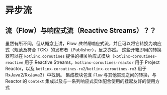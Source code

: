 # 异步流



## 流（Flow）与响应式流（Reactive Streams）？？

虽然有所不同，但从概念上讲，Flow *依然是*响应式流，并且可以将它转换为响应式（规范及符合 TCK）的发布者（Publisher），反之亦然。 这些开箱即用的转换器可以在 `kotlinx.coroutines` 提供的相关响应式模块（`kotlinx-coroutines-reactive` 用于 Reactive Streams，`kotlinx-coroutines-reactor` 用于 Project Reactor，以及 `kotlinx-coroutines-rx2`/`kotlinx-coroutines-rx3` 用于 RxJava2/RxJava3）中找到。 集成模块包含 `Flow` 与其他实现之间的转换，与 Reactor 的 `Context` 集成以及与一系列响应式实体配合使用的挂起友好的使用方式